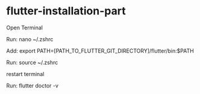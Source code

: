 # flutter-installation-part



Open Terminal

Run: nano ~/.zshrc

Add: export PATH=[PATH_TO_FLUTTER_GIT_DIRECTORY]/flutter/bin:$PATH

Run: source ~/.zshrc

restart terminal

Run: flutter doctor -v
